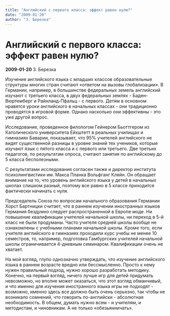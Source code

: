 ```yaml
---
title: "Английский с первого класса: эффект равен нулю?"
date: "2009-01-20"
author: "З. Березка"
---
```


# Английский с первого класса: эффект равен нулю?

**2009-01-20** З. Березка

Изучение английского языка с младших классов образовательные структуры многих стран считают «ответом на вызовы глобализации». В Германии, например, в большинстве федеральных земель английский изучают с третьего класса, в двух федеральных землях - Баден-Вюртемберг и Райнланд-Пфальц - с первого. Детям в основном нравятся уроки английского в начальных классах - они традиционно проводятся в игровой форме. Однако насколько они эффективны - это уже другой вопрос.

Исследование, проведенное филологом Гейнером Бьоттгером из Католического университета Ейхштетт в реальных училищах и гимназиях Баварии, показывает, что 95% учителей английского не видят существенной разницы в уровне знаний тех учеников, которые изучают язык с пятого класса и с первого или третьего. Две третьих педагогов, по результатам опроса, считают занятия по английскому до 5 класса бесполезными.

С результатами исследования согласен также и директор института психолингвистики им. Макса Планка Вольфганг Кляйн. Он обращает внимание на то, что уровень английского языка у детей в начальных школах слишком разный, поэтому все равно в 5 классе приходится фактически начинать с нуля.

Председатель Союза по вопросам начального образования Германии Хорст Бартницки считает, что в раннем изучении иностранных языков Германия бездумно следует распространенной в Европе моде. Ни повышение квалификации учителей начальной школы, ни переход в 5-й класс не были продуманы. Часто учителя средней школы вообще не ознакомлены с учебными планами начальной школы. Кроме того, если учителя английского в гимназиях проходили курс учебы не менее 10 семестров, то, например, подготовка Гамбургских учителей начальной школы ограничивается 4-дневным семинаром. Квалификации очень не хватает.

На мой взгляд, глупо однозначно утверждать, что изучение английского языка в раннем возрасте вредно или бессмысленно. Просто к нему нужен правильный подход, нужно хорошо разработать методику. Конечно, на первый взгляд, ничего лучше игр для детей придумать невозможно, но вполне может оказаться, что этот взгляд обманчивый, и что именно для изучения иностранного языка игры не подходят - возможно, именно здесь все должно быть очень серьезно, так чтобы не возникало сомнений, что говорить по-английски - абсолютная необходимость. В общем, думать нужно всем - и учителям, и методистам, и чиновникам. А не только «обезьянничать».